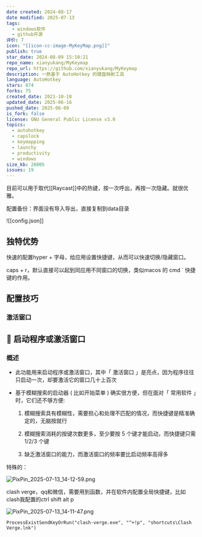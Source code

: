 ```yaml
---
date created: 2024-08-17
date modified: 2025-07-13
tags:
  - windows软件
  - github开源
评价: 7
icon: "[[icon-cc-image-MyKeyMap.png]]"
publish: true
star_date: 2024-08-09 15:10:21
repo_name: xianyukang/MyKeymap
repo_url: https://github.com/xianyukang/MyKeymap
description: 一款基于 AutoHotkey 的键盘映射工具
language: AutoHotkey
stars: 874
forks: 75
created_date: 2021-10-18
updated_date: 2025-06-16
pushed_date: 2025-06-09
is_fork: false
license: GNU General Public License v3.0
topics:
  - autohotkey
  - capslock
  - keymapping
  - launchy
  - productivity
  - windows
size_kb: 26005
issues: 19
---
```


目前可以用于取代[[Raycast]]中的热键，按一次呼出，再按一次隐藏。就很优雅。

配置备份：界面没有导入导出，直接复制到data目录

![[config.json]]

## 独特优势

快速的配置hyper + 字母，给应用设置快捷键，从而可以快速切换/隐藏窗口。

caps + r，默认直接可以起到同应用不同窗口的切换，类似macos 的 cmd \` 快捷键的作用。

## 配置技巧

### 激活窗口

## 🚀 启动程序或激活窗口

### 概述

- 此功能用来启动程序或激活窗口，其中「 激活窗口 」是亮点，因为程序往往只启动一次，却要激活它的窗口几十上百次
	
- 基于模糊搜索的启动器 ( 比如开始菜单 ) 确实很方便，但在面对「 常用软件 」时，它们还不够方便:
	
	1. 模糊搜索具有模糊性，需要担心和处理不匹配的情况，而快捷键是精准确定的，无脑按就行
		
	2. 模糊搜索消耗的按键次数更多，至少要按 5 个键才能启动，而快捷键只需 1/2/3 个键
		
	3. 缺乏激活窗口的能力，而激活窗口的频率要比启动频率高得多

特殊的：

![PixPin_2025-07-13_14-12-59.png](https://pub-pic.oldwinter.top/2025/07/a226bba0c74f18a4520b3383cd2f2084.png)

clash verge，qq和微信，需要用到函数，并在软件内配置全局快捷键，比如clash我配置的ctrl shift alt p

![PixPin_2025-07-13_14-11-47.png](https://pub-pic.oldwinter.top/2025/07/5370351fd65ed2554fb1e94e5c13b08e.png)

```
ProcessExistSendKeyOrRun("clash-verge.exe", "^+!p", "shortcuts\Clash Verge.lnk")
```
